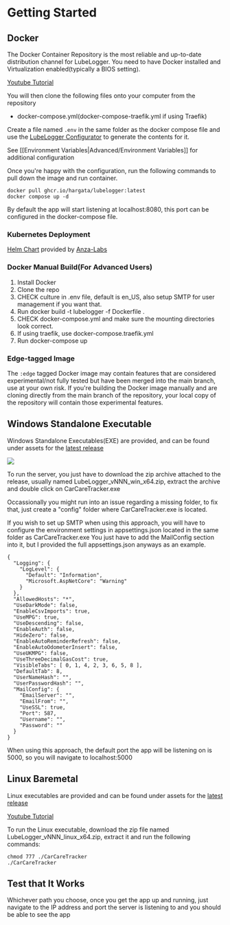 # Getting Started
## Docker
The Docker Container Repository is the most reliable and up-to-date distribution channel for LubeLogger.
You need to have Docker installed and Virtualization enabled(typically a BIOS setting).

[Youtube Tutorial](https://www.youtube.com/playlist?list=PL2aZOA2wNP8tn-Py-XTF-B6nfx8l-4SwA)

You will then clone the following files onto your computer from the repository 
- docker-compose.yml(docker-compose-traefik.yml if using Traefik)

Create a file named `.env` in the same folder as the docker compose file and use the [LubeLogger Configurator](https://lubelogger.com/configure) to generate the contents for it.

See [[Environment Variables|Advanced/Environment Variables]] for additional configuration

Once you're happy with the configuration, run the following commands to pull down the image and run container.
```
docker pull ghcr.io/hargata/lubelogger:latest
docker compose up -d
```
By default the app will start listening at localhost:8080, this port can be configured in the docker-compose file.

### Kubernetes Deployment
[Helm Chart](https://artifacthub.io/packages/helm/anza-labs/lubelogger) provided by [Anza-Labs](https://github.com/anza-labs)

### Docker Manual Build(For Advanced Users)
1. Install Docker
2. Clone the repo
3. CHECK culture in .env file, default is en_US, also setup SMTP for user management if you want that.
4. Run docker build -t lubelogger -f Dockerfile .
5. CHECK docker-compose.yml and make sure the mounting directories look correct.
6. If using traefik, use docker-compose.traefik.yml
7. Run docker-compose up

### Edge-tagged Image
The `:edge` tagged Docker image may contain features that are considered experimental/not fully tested but have been merged into the main branch, use at your own risk. If you're building the Docker image manually and are cloning directly from the main branch of the repository, your local copy of the repository will contain those experimental features.

## Windows Standalone Executable
Windows Standalone Executables(EXE) are provided, and can be found under assets for the [latest release](https://github.com/hargata/lubelog/releases/latest)

![](/Installation/Getting%20Started/a/image-1727553838581.png)

To run the server, you just have to download the zip archive attached to the release, usually named LubeLogger_vNNN_win_x64.zip, extract the archive and double click on CarCareTracker.exe

Occassionally you might run into an issue regarding a missing folder, to fix that, just create a "config" folder where CarCareTracker.exe is located.

If you wish to set up SMTP when using this approach, you will have to configure the environment settings in appsettings.json located in the same folder as CarCareTracker.exe
You just have to add the MailConfig section into it, but I provided the full appsettings.json anyways as an example.
```
{
  "Logging": {
    "LogLevel": {
      "Default": "Information",
      "Microsoft.AspNetCore": "Warning"
    }
  },
  "AllowedHosts": "*",
  "UseDarkMode": false,
  "EnableCsvImports": true,
  "UseMPG": true,
  "UseDescending": false,
  "EnableAuth": false,
  "HideZero": false,
  "EnableAutoReminderRefresh": false,
  "EnableAutoOdometerInsert": false,
  "UseUKMPG": false,
  "UseThreeDecimalGasCost": true,
  "VisibleTabs": [ 0, 1, 4, 2, 3, 6, 5, 8 ],
  "DefaultTab": 8,
  "UserNameHash": "",
  "UserPasswordHash": "",
  "MailConfig": {
    "EmailServer": "",
    "EmailFrom": "",
    "UseSSL": true,
    "Port": 587,
    "Username": "",
    "Password": ""
  }
}

```
When using this approach, the default port the app will be listening on is 5000, so you will navigate to localhost:5000

## Linux Baremetal
Linux executables are provided and can be found under assets for the [latest release](https://github.com/hargata/lubelog/releases/latest)

[Youtube Tutorial](https://www.youtube.com/playlist?list=PL2aZOA2wNP8tR21myT_s0T0tneoRi0vdT)

To run the Linux executable, download the zip file named LubeLogger_vNNN_linux_x64.zip, extract it and run the following commands:

```
chmod 777 ./CarCareTracker
./CarCareTracker
```

## Test that It Works
Whichever path you choose, once you get the app up and running, just navigate to the IP address and port the server is listening to and you should be able to see the app
